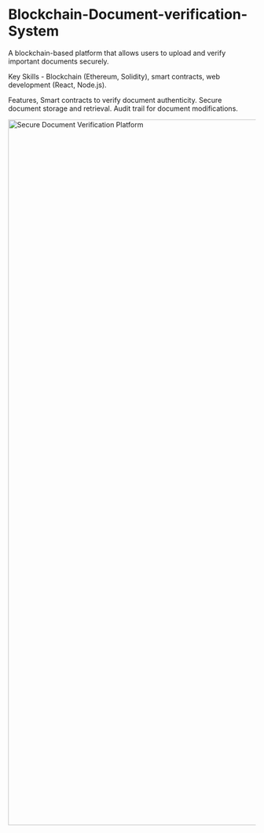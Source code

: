 # Blockchain-Document-verification-System

A blockchain-based platform that allows users to upload and verify important documents securely.

Key Skills - Blockchain (Ethereum, Solidity), smart contracts, web development (React, Node.js).

Features,
Smart contracts to verify document authenticity.
Secure document storage and retrieval.
Audit trail for document modifications.

<img width="1437" alt="Secure Document Verification Platform" src="https://github.com/user-attachments/assets/4206b60e-4e62-4a8f-8383-4b9d62464806">



